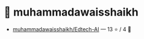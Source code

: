 # 👤 muhammadawaisshaikh

- [muhammadawaisshaikh/Edtech-AI](https://github.com/muhammadawaisshaikh/Edtech-AI) — 13 ⭐️ / 4 🍴

